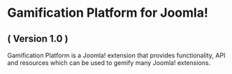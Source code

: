 Gamification Platform for Joomla! 
==========================
( Version 1.0 )
--------------------------

Gamification Platform is a Joomla! extension that provides functionality, API and resources which can be used to gemify many Joomla! extensions.